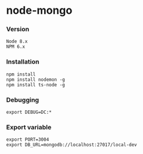 # node-mongo

### Version
```
Node 8.x
NPM 6.x
```

### Installation
```
npm install
npm install nodemon -g
npm install ts-node -g
```

### Debugging
```
export DEBUG=DC:*
```
### Export variable
```
export PORT=3004
export DB_URL=mongodb://localhost:27017/local-dev
```
